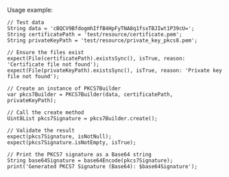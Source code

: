 Usage example:

	// Test data
    String data = 'cBQCV9BfdogmhIffB4HpFyTNA8q1fsxTBJIwt1P39cU=';
    String certificatePath = 'test/resource/certificate.pem';
    String privateKeyPath = 'test/resource/private_key_pkcs8.pem';

    // Ensure the files exist
    expect(File(certificatePath).existsSync(), isTrue, reason: 'Certificate file not found');
    expect(File(privateKeyPath).existsSync(), isTrue, reason: 'Private key file not found');

    // Create an instance of PKCS7Builder
    var pkcs7Builder = PKCS7Builder(data, certificatePath, privateKeyPath);

    // Call the create method
    Uint8List pkcs7Signature = pkcs7Builder.create();

    // Validate the result
    expect(pkcs7Signature, isNotNull);
    expect(pkcs7Signature.isNotEmpty, isTrue);

    // Print the PKCS7 signature as a Base64 string
    String base64Signature = base64Encode(pkcs7Signature);
    print('Generated PKCS7 Signature (Base64): $base64Signature');
